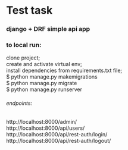 # Test task
### django + DRF simple api app

### to local run:
clone project; \
create and activate virtual env; \
install dependencies from requirements.txt file; \
$ python manage.py makemigrations \
$ python manage.py migrate \
$ python manage.py runserver

###### endpoints:
http://localhost:8000/admin/ \
http://localhost:8000/api/users/ \
http://localhost:8000/api/rest-auth/login/ \
http://localhost:8000/api/rest-auth/logout/


